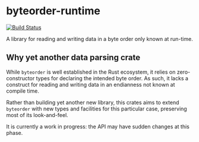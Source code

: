 # byteorder-runtime

[![Build Status](https://travis-ci.org/Enet4/byteorder-runtime.svg?branch=master)](https://travis-ci.org/Enet4/byteorder-runtime)

A library for reading and writing data in a byte order only known at run-time.

## Why yet another data parsing crate

While `byteorder` is well established in the Rust ecosystem, it relies on zero-constructor types for declaring the intended byte order. As such, it lacks a construct for reading and writing data in an endianness not known at compile time.

Rather than building yet another new library, this crates aims to extend `byteorder` with new types and facilities for this particular case, preserving most of its look-and-feel.

It is currently a work in progress: the API may have sudden changes at this phase.

